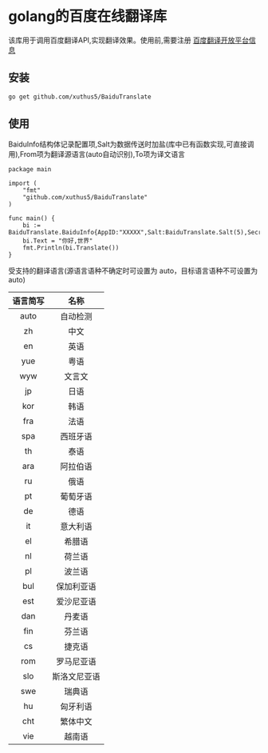 # golang的百度在线翻译库

该库用于调用百度翻译API,实现翻译效果。使用前,需要注册 [百度翻译开放平台信息](http://api.fanyi.baidu.com/api/trans/product/index)

## 安装

```bash
go get github.com/xuthus5/BaiduTranslate
```

## 使用

BaiduInfo结构体记录配置项,Salt为数据传送时加盐(库中已有函数实现,可直接调用),From项为翻译源语言(auto自动识别),To项为译文语言

```golang
package main

import (
	"fmt"
	"github.com/xuthus5/BaiduTranslate"
)

func main() {
	bi := BaiduTranslate.BaiduInfo{AppID:"XXXXX",Salt:BaiduTranslate.Salt(5),SecretKey:"XXXXX",From:"auto",To:"en"}
	bi.Text = "你好,世界"
	fmt.Println(bi.Translate())
}
```

受支持的翻译语言(源语言语种不确定时可设置为 auto，目标语言语种不可设置为 auto)

|语言简写|名称|
|:---:|:---:|
|auto|自动检测|
|zh|中文|
|en|英语|
|yue|粤语|
|wyw|文言文|
|jp|日语|
|kor|韩语|
|fra|法语|
|spa|西班牙语|
|th|泰语|
|ara|阿拉伯语|
|ru|俄语|
|pt|葡萄牙语|
|de|德语|
|it|意大利语|
|el|希腊语|
|nl|荷兰语|
|pl|波兰语|
|bul|保加利亚语|
|est|爱沙尼亚语|
|dan|丹麦语|
|fin|芬兰语|
|cs|捷克语|
|rom|罗马尼亚语|
|slo|斯洛文尼亚语|
|swe|瑞典语|
|hu|匈牙利语|
|cht|繁体中文|
|vie|越南语|